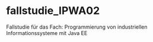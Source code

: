 # fallstudie_IPWA02
Fallstudie für das Fach: Programmierung von industriellen Informationssysteme mit Java EE
